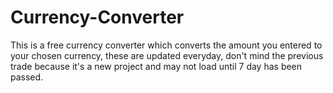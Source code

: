 # Currency-Converter
This is a free currency converter which converts the amount you entered to your chosen currency, these are updated everyday, don't mind the previous trade because it's a new project and may not load until 7 day has been passed.
